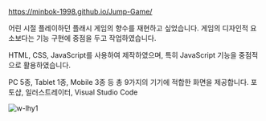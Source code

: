 <img src="" width="">

https://minbok-1998.github.io/Jump-Game/

<Until Gameover>
  
어린 시절 플레이하던 플래시 게임의 향수를 재현하고 싶었습니다.
게임의 디자인적 요소보다는 기능 구현에 중점을 두고 작업하였습니다.
  
HTML, CSS, JavaScript를 사용하여 제작하였으며, 
특히 JavaScript 기능을 중점적으로 활용하였습니다.
  
PC 5종, Tablet 1종, Mobile 3종 등 총 9가지의 기기에 적합한 화면을 제공합니다.
포토샵, 일러스트레이터, Visual Studio Code

![w-lhy1](https://user-images.githubusercontent.com/81654172/146644964-87e8aa63-38cb-4644-b308-b9746dbde46b.png)
